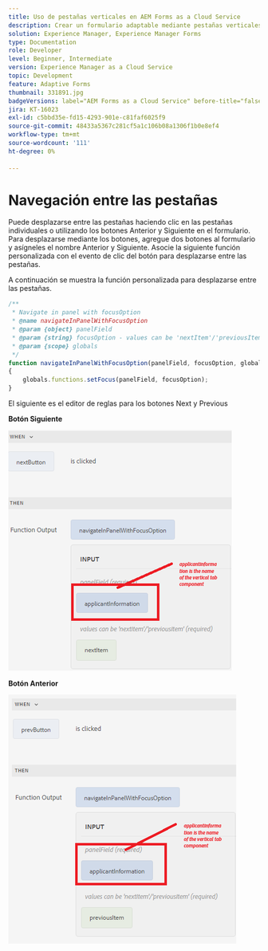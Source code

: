 ```yaml
---
title: Uso de pestañas verticales en AEM Forms as a Cloud Service
description: Crear un formulario adaptable mediante pestañas verticales
solution: Experience Manager, Experience Manager Forms
type: Documentation
role: Developer
level: Beginner, Intermediate
version: Experience Manager as a Cloud Service
topic: Development
feature: Adaptive Forms
thumbnail: 331891.jpg
badgeVersions: label="AEM Forms as a Cloud Service" before-title="false"
jira: KT-16023
exl-id: c5bbd35e-fd15-4293-901e-c81faf6025f9
source-git-commit: 48433a5367c281cf5a1c106b08a1306f1b0e8ef4
workflow-type: tm+mt
source-wordcount: '111'
ht-degree: 0%

---
```


# Navegación entre las pestañas

Puede desplazarse entre las pestañas haciendo clic en las pestañas individuales o utilizando los botones Anterior y Siguiente en el formulario.
Para desplazarse mediante los botones, agregue dos botones al formulario y asígneles el nombre Anterior y Siguiente. Asocie la siguiente función personalizada con el evento de clic del botón para desplazarse entre las pestañas.

A continuación se muestra la función personalizada para desplazarse entre las pestañas.



```javascript
/**
 * Navigate in panel with focusOption
 * @name navigateInPanelWithFocusOption
 * @param {object} panelField
 * @param {string} focusOption - values can be 'nextItem'/'previousItem'
 * @param {scope} globals
 */
function navigateInPanelWithFocusOption(panelField, focusOption, globals)
{
    globals.functions.setFocus(panelField, focusOption);
}
```

El siguiente es el editor de reglas para los botones Next y Previous

**Botón Siguiente**

![botón siguiente](assets/next-button.png)

**Botón Anterior**

![botón anterior](assets/prev-button.png)
